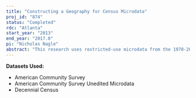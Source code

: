 ```yaml
---
title: "Constructing a Geography for Census Microdata"
proj_id: "874"
status: "Completed"
rdc: "Atlanta"
start_year: "2013"
end_year: "2017.0"
pi: "Nicholas Nagle"
abstract: "This research uses restricted-use microdata from the 1970-2000 Decennial Censuses and 2005-2009 American Community Survey (ACS) to validate methods for estimating small area totals from public Census data and to evaluate the nature of disclosure protection present in the existing public data. The methodology developed and to be implemented by the research team generates sampling weights for allocating household records in the Public Use Microdata Samples (PUMS) to a given census tract. This methodology will allow users to combine public data in order to create population estimates with increased spatial resolution at the expense of increased statistical uncertainty. Such a tradeoff is desirable in many situations, and allowing researchers to choose between precision and uncertainty will increase the utility of publicly available Census data. In the process of the analysis, the researchers will also create a synthetic dataset from exclusively public sources, allowing them to assess the degree of disclosure protection present in existing public use samples."
---
```


**Datasets Used:**

  - American Community Survey 
  - American Community Survey Unedited Microdata 
  - Decennial Census 

